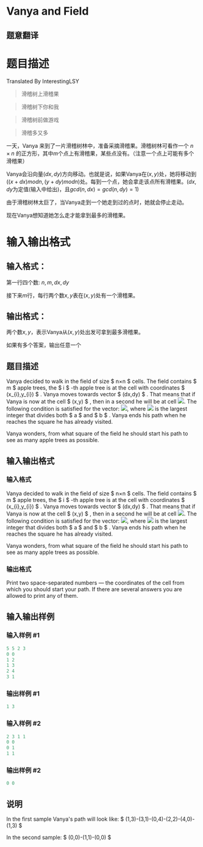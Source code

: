 # Vanya and Field

## 题意翻译

# 题目描述

Translated By InterestingLSY

> 滑稽树上滑稽果

> 滑稽树下你和我

> 滑稽树前做游戏

> 滑稽多又多

一天，Vanya 来到了一片滑稽树林中，准备采摘滑稽果。滑稽树林可看作一个 $n \times n$ 的正方形，其中$m$个点上有滑稽果，某些点没有。（注意一个点上可能有多个滑稽果）

Vanya会沿向量$(dx,dy)$方向移动。也就是说，如果Vanya在$(x,y)$处，她将移动到 $((x+dx)modn,(y+dy)modn)$处。每到一个点，她会拿走该点所有滑稽果。($dx,dy$为定值(输入中给出)，且$gcd(n,dx)=gcd(n,dy)=1$)

由于滑稽树林太巨了，当Vanya走到一个她走到过的点时，她就会停止走动。

现在Vanya想知道她怎么走才能拿到最多的滑稽果。

# 输入输出格式

## 输入格式：

第一行四个数: $n,m,dx,dy$

接下来$m$行，每行两个数$x,y$表在$(x,y)$处有一个滑稽果。

## 输出格式：

两个数$x,y$，表示Vanya从$(x,y)$处出发可拿到最多滑稽果。

如果有多个答案，输出任意一个

## 题目描述

Vanya decided to walk in the field of size $ n×n $ cells. The field contains $ m $ apple trees, the $ i $ -th apple tree is at the cell with coordinates $ (x_{i},y_{i}) $ . Vanya moves towards vector $ (dx,dy) $ . That means that if Vanya is now at the cell $ (x,y) $ , then in a second he will be at cell ![](https://cdn.luogu.com.cn/upload/vjudge_pic/CF492E/ca24b7691e299109f63128c263a4ac04bc24322f.png). The following condition is satisfied for the vector: ![](https://cdn.luogu.com.cn/upload/vjudge_pic/CF492E/c2bf6dc0b914cca7589d37daae8596f4ad85c220.png), where ![](https://cdn.luogu.com.cn/upload/vjudge_pic/CF492E/8ea8f21b5c14716258752d62a549551fbdbf04b7.png) is the largest integer that divides both $ a $ and $ b $ . Vanya ends his path when he reaches the square he has already visited.

Vanya wonders, from what square of the field he should start his path to see as many apple trees as possible.

## 输入输出格式

### 输入格式

Vanya decided to walk in the field of size $ n×n $ cells. The field contains $ m $ apple trees, the $ i $ -th apple tree is at the cell with coordinates $ (x_{i},y_{i}) $ . Vanya moves towards vector $ (dx,dy) $ . That means that if Vanya is now at the cell $ (x,y) $ , then in a second he will be at cell ![](https://cdn.luogu.com.cn/upload/vjudge_pic/CF492E/ca24b7691e299109f63128c263a4ac04bc24322f.png). The following condition is satisfied for the vector: ![](https://cdn.luogu.com.cn/upload/vjudge_pic/CF492E/c2bf6dc0b914cca7589d37daae8596f4ad85c220.png), where ![](https://cdn.luogu.com.cn/upload/vjudge_pic/CF492E/8ea8f21b5c14716258752d62a549551fbdbf04b7.png) is the largest integer that divides both $ a $ and $ b $ . Vanya ends his path when he reaches the square he has already visited.

Vanya wonders, from what square of the field he should start his path to see as many apple trees as possible.

### 输出格式

Print two space-separated numbers — the coordinates of the cell from which you should start your path. If there are several answers you are allowed to print any of them.

## 输入输出样例

### 输入样例 #1

```cpp
5 5 2 3
0 0
1 2
1 3
2 4
3 1

```
### 输出样例 #1

```cpp
1 3

```
### 输入样例 #2

```cpp
2 3 1 1
0 0
0 1
1 1

```
### 输出样例 #2

```cpp
0 0

```
## 说明

In the first sample Vanya's path will look like: $ (1,3)-(3,1)-(0,4)-(2,2)-(4,0)-(1,3) $

In the second sample: $ (0,0)-(1,1)-(0,0) $

